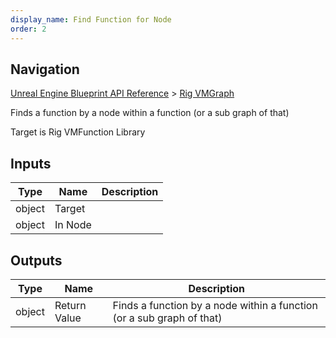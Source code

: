 ```yaml
---
display_name: Find Function for Node
order: 2
---
```

## Navigation

[Unreal Engine Blueprint API Reference](https://dev.epicgames.com/documentation/en-us/unreal-engine/BlueprintAPI) > [Rig VMGraph](https://dev.epicgames.com/documentation/en-us/unreal-engine/BlueprintAPI/RigVMGraph)

Finds a function by a node within a function (or a sub graph of that)

Target is Rig VMFunction Library

## Inputs

| Type | Name | Description |
| --- | --- | --- |
| object | Target |  |
| object | In Node |  |

## Outputs

| Type | Name | Description |
| --- | --- | --- |
| object | Return Value | Finds a function by a node within a function (or a sub graph of that) |
